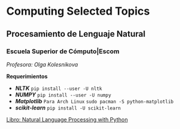# Computing Selected Topics
## Procesamiento de Lenguaje Natural
### Escuela Superior de Cómputo|Escom 
*Profesora: Olga Kolesnikova*

__Requerimientos__
- ***NLTK***
`pip install --user -U nltk`
- ***NUMPY***
`pip install --user -U numpy`
- ***Matplotlib***
`Para Arch Linux`
`sudo pacman -S python-matplotlib`
- ***scikit-learn***
`pip install -U scikit-learn`

[Libro: Natural Language Processing with Python](http://www.nltk.org/book_1ed/)
